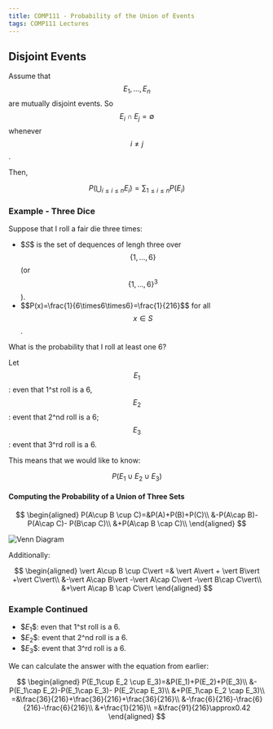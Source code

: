 ```yaml
---
title: COMP111 - Probability of the Union of Events
tags: COMP111 Lectures
---
```

## Disjoint Events
Assume that $$E _1,\ldots,E_n$$ are mutually disjoint events. So $$E_i\cap E_j=\emptyset$$ whenever $$i\neq j$$.

Then,

$$P(\bigcup_{i\leq i \leq n}E_i)=\sum_{1\leq i\leq n}P(E_i)$$

### Example - Three Dice
Suppose that I roll a fair die three times:

* \$$S$$ is the set of dequences of lengh three over $$\{1,\ldots,6\}$$ (or $$\{1,\ldots,6\}^3$$).
* \$$P(x)=\frac{1}{6\times6\times6}=\frac{1}{216}$$ for all $$x\in S$$. 

What is the probability that I roll at least one 6?

Let $$E_1$$: even that 1^st roll is a 6, $$E_2$$: event that 2^nd roll is a 6; $$E_3$$: event that 3^rd roll is a 6.

This means that we would like to know:

$$P(E_1\cup E_2 \cup E_3)$$

#### Computing the Probability of a Union of Three Sets

$$
\begin{aligned}
P(A\cup B \cup C)=&P(A)+P(B)+P(C)\\
&-P(A\cap B)-P(A\cap C)- P(B\cap C)\\
&+P(A\cap B \cap C)\\
\end{aligned}
$$

![Venn Diagram]({{site.baseurl}}/assets/COMP111/Lectures/2020-11-18-3.png)

Additionally:

$$
\begin{aligned}
\vert A\cup B \cup C\vert  =& \vert A\vert  + \vert B\vert +\vert C\vert\\
&-\vert A\cap B\vert -\vert A\cap C\vert -\vert B\cap C\vert\\
&+\vert A\cap B \cap C\vert
\end{aligned}
$$

### Example Continued

* \$$E_1$$: even that 1^st roll is a 6.
* \$$E_2$$: event that 2^nd roll is a 6.
* \$$E_3$$: event that 3^rd roll is a 6.

We can calculate the answer with the equation from earlier:

$$
\begin{aligned}
P(E_1\cup E_2 \cup E_3)=&P(E_1)+P(E_2)+P(E_3)\\
&-P(E_1\cap E_2)-P(E_1\cap E_3)- P(E_2\cap E_3)\\
&+P(E_1\cap E_2 \cap E_3)\\
=&\frac{36}{216}+\frac{36}{216}+\frac{36}{216}\\
&-\frac{6}{216}-\frac{6}{216}-\frac{6}{216}\\
&+\frac{1}{216}\\
=&\frac{91}{216}\approx0.42
\end{aligned}
$$
